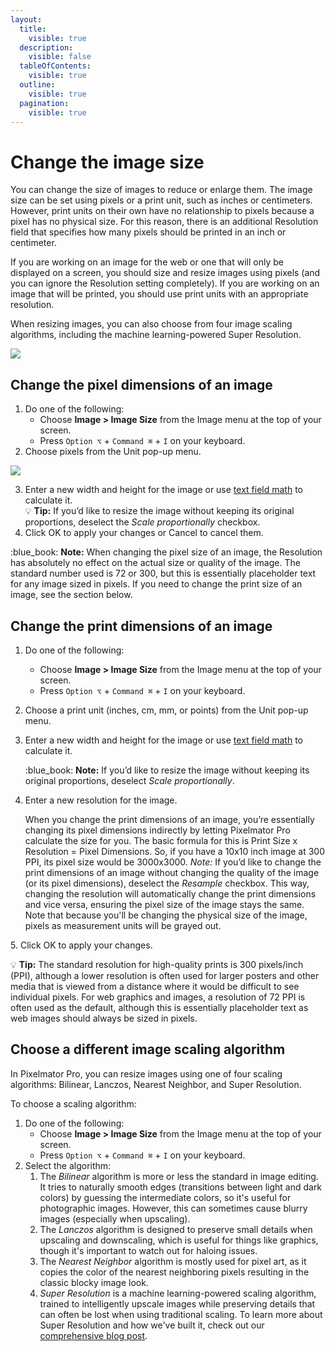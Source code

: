 ```yaml
---
layout:
  title:
    visible: true
  description:
    visible: false
  tableOfContents:
    visible: true
  outline:
    visible: true
  pagination:
    visible: true
---
```


# Change the image size

You can change the size of images to reduce or enlarge them. The image size can be set using pixels or a print unit, such as inches or centimeters. However, print units on their own have no relationship to pixels because a pixel has no physical size. For this reason, there is an additional Resolution field that specifies how many pixels should be printed in an inch or centimeter.&#x20;

If you are working on an image for the web or one that will only be displayed on a screen, you should size and resize images using pixels (and you can ignore the Resolution setting completely). If you are working on an image that will be printed, you should use print units with an appropriate resolution.&#x20;

When resizing images, you can also choose from four image scaling algorithms, including the machine learning-powered Super Resolution.

![](https://help.pixelmator.com/pixelmator-pro/3.5/assets/English/1654695622000.jpeg)

## Change the pixel dimensions of an image

1. Do one of the following:
   * Choose **Image > Image Size** from the Image menu at the top of your screen.
   * Press `Option ⌥` + `Command ⌘` + `I` on your keyboard.
2. Choose pixels from the Unit pop-up menu.

![](https://help.pixelmator.com/pixelmator-pro/3.5/assets/English/1654695671000.jpeg)

3. Enter a new width and height for the image or use [text field math](../pixelmator-pro-basics/use-text-field-math.md) to calculate it.\
   :bulb: **Tip:** If you’d like to resize the image without keeping its original proportions, deselect the _Scale proportionally_ checkbox.
4. Click OK to apply your changes or Cancel to cancel them.

:blue\_book: **Note:** When changing the pixel size of an image, the Resolution has absolutely no effect on the actual size or quality of the image. The standard number used is 72 or 300, but this is essentially placeholder text for any image sized in pixels. If you need to change the print size of an image, see the section below.

## Change the print dimensions of an image

1. Do one of the following:
   * Choose **Image > Image Size** from the Image menu at the top of your screen.
   * Press `Option ⌥` + `Command ⌘` + `I` on your keyboard.
2. Choose a print unit (inches, cm, mm, or points) from the Unit pop-up menu.
3.  Enter a new width and height for the image or use [text field math](../pixelmator-pro-basics/use-text-field-math.md) to calculate it.

    :blue\_book: **Note:** If you’d like to resize the image without keeping its original proportions, deselect _Scale proportionally_.
4.  Enter a new resolution for the image.

    When you change the print dimensions of an image, you’re essentially changing its pixel dimensions indirectly by letting Pixelmator Pro calculate the size for you. The basic formula for this is Print Size x Resolution = Pixel Dimensions. So, if you have a 10x10 inch image at 300 PPI, its pixel size would be 3000x3000. _Note:_ If you’d like to change the print dimensions of an image without changing the quality of the image (or its pixel dimensions), deselect the _Resample_ checkbox. This way, changing the resolution will automatically change the print dimensions and vice versa, ensuring the pixel size of the image stays the same. Note that because you'll be changing the physical size of the image, pixels as measurement units will be grayed out.&#x20;

5\. Click OK to apply your changes.

:bulb: **Tip:** The standard resolution for high-quality prints is 300 pixels/inch (PPI), although a lower resolution is often used for larger posters and other media that is viewed from a distance where it would be difficult to see individual pixels. For web graphics and images, a resolution of 72 PPI is often used as the default, although this is essentially placeholder text as web images should always be sized in pixels.

## Choose a different image scaling algorithm

In Pixelmator Pro, you can resize images using one of four scaling algorithms: Bilinear, Lanczos, Nearest Neighbor, and Super Resolution.

To choose a scaling algorithm:

1. Do one of the following:
   * Choose **Image > Image Size** from the Image menu at the top of your screen.
   * Press `Option ⌥` + `Command ⌘` + `I` on your keyboard.
2. Select the algorithm:
   1. The _Bilinear_ algorithm is more or less the standard in image editing. It tries to naturally smooth edges (transitions between light and dark colors) by guessing the intermediate colors, so it's useful for photographic images. However, this can sometimes cause blurry images (especially when upscaling).
   2. The _Lanczos_ algorithm is designed to preserve small details when upscaling and downscaling, which is useful for things like graphics, though it's important to watch out for haloing issues.
   3. The _Nearest Neighbor_ algorithm is mostly used for pixel art, as it copies the color of the nearest neighboring pixels resulting in the classic blocky image look.
   4. _Super Resolution_ is a machine learning-powered scaling algorithm, trained to intelligently upscale images while preserving details that can often be lost when using traditional scaling. To learn more about Super Resolution and how we've built it, check out our [comprehensive blog post](https://www.pixelmator.com/blog/2019/12/17/all-about-the-new-ml-super-resolution-feature-in-pixelmator-pro/).
